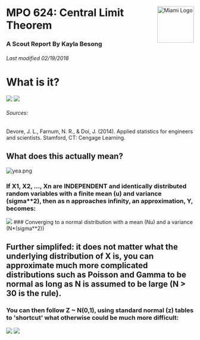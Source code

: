 
<a name="top"></a>
<div style="width:1000 px">

<div style="float:right; width:98 px; height:98px;">
<img src="https://cdn.miami.edu/_assets-common/images/system/um-logo-gray-bg.png" alt="Miami Logo" style="height: 98px;">
</div>

# MPO 624: Central Limit Theorem 

### A Scout Report By Kayla Besong

###### Last modified 02/19/2018

# What is it?

<img src="https://photos-1.dropbox.com/t/2/AADGpiDnXZOvjXQlwf4E6zf453_XqSe3yec6xCSDJl9D8w/12/846339168/png/32x32/1/_/1/2/CLT1.png/EODJn5oJGAUgAigC/wwdscgCHM9beev8ZzGVLRH6xipHYky8gQVjWdNO8KIk?preserve_transparency=1&size=2048x1536&size_mode=3">


<img src="https://photos-2.dropbox.com/t/2/AACLt7fxBkUf68H7tU9VKvTJ1vmsGiO3m4NlvKD3OqCqQA/12/846339168/png/32x32/1/_/1/2/CLT2.png/EODJn5oJGAYgAigC/dziyfO_OGo7f4MjS0blfA-189uCpQG-j_klPSNSrYmE?preserve_transparency=1&size=2048x1536&size_mode=3">

###### Sources: 
Devore, J. L., Farnum, N. R., & Doi, J. (2014). Applied statistics for engineers and scientists. Stamford, CT: Cengage Learning.

## What does this actually mean?

![yea.png](attachment:yea.png)



### If X1, X2, ..., Xn are INDEPENDENT and identically distributed  random variables with a finite mean (u) and variance (sigma**2), then as n approaches infinity, an approximation, Y, becomes:
<img src="https://photos-3.dropbox.com/t/2/AAAwMxjyFwGyN49u5ozdMheHaYNp02GPBCP9PxO9JJmAWA/12/846339168/png/32x32/1/_/1/2/CLT3.png/EODJn5oJGAcgAigC/ENCnWy1-DXHIg8GzOxFVS8k7izt6L1uld_6iTbcp77g?preserve_transparency=1&size=2048x1536&size_mode=3">
### Converging to a normal distribution with a mean (Nu) and a variance (N*(sigma**2))


## Further simplifed: it does not matter what the underlying distribution of X is, you can  approximate much more complicated distributions such as Poisson and Gamma to be normal as long as N is assumed to be large (N > 30 is the rule). 

### You can then follow Z ~ N(0,1), using standard normal (z) tables to 'shortcut' what otherwise could be much more difficult: 

<img src="https://photos-3.dropbox.com/t/2/AAB4FQKkxIR7-ADPVRDtAd_3XOQo-eiefzsKpNDn8Lwxcg/12/846339168/png/32x32/1/_/1/2/CLT4.png/EODJn5oJGAggAigC/Ldb3z2K8MBtyCa-d1YaYx93skADQ9CkOmCeM_ss_Es4?preserve_transparency=1&size=2048x1536&size_mode=3">

<img src="https://photos-3.dropbox.com/t/2/AACUk7rlgw_JPYlIQW6QW0eBU0qmSvpL5ZT5N5X24fHcWg/12/846339168/png/32x32/1/_/1/2/CLT5.png/EODJn5oJGAkgAigC/vDK_ruwKqbOMsdgJo2VhfNI-9tY9kgkPv7rG4PX54-o?preserve_transparency=1&size=2048x1536&size_mode=3">

